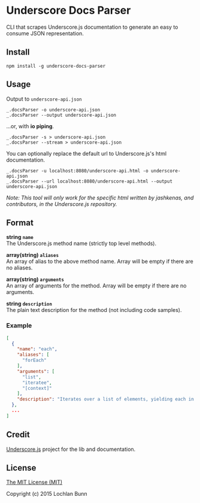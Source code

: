 # Underscore Docs Parser

CLI that scrapes Underscore.js documentation to generate an easy to consume JSON representation.

## Install

```shell
npm install -g underscore-docs-parser
```

## Usage

Output to `underscore-api.json`

```shell
_.docsParser -o underscore-api.json
_.docsParser --output underscore-api.json
```

...or, with **io piping**.
```shell
_.docsParser -s > underscore-api.json
_.docsParser --stream > underscore-api.json
```

You can optionally replace the default url to Underscore.js's html documentation.  
```shell
_.docsParser -u localhost:8080/underscore-api.html -o underscore-api.json
_.docsParser --url localhost:8080/underscore-api.html --output underscore-api.json
```
_Note: This tool will only work for the specific html written by jashkenas, and contributors, in the Underscore.js repository._

## Format

**string `name`**  
The Underscore.js method name (strictly top level methods).

**array(string) `aliases`**  
An array of alias to the above method name. Array will be empty if there are no aliases.

**array(string) `arguments`**  
An array of arguments for the method. Array will be empty if there are no arguments.

**string `description`**  
The plain text description for the method (not including code samples).

### Example

```json
[
  {
    "name": "each",
    "aliases": [
      "forEach"
    ],
    "arguments": [
      "list",
      "iteratee",
      "[context]"
    ],
    "description": "Iterates over a list of elements, yielding each in turn to an iteratee function. The iteratee is bound to the context object, if one is passed. Each invocation of iteratee is called with three arguments:(element, index, list). If list is a JavaScript object, iteratee's arguments will be (value, key, list). Returns the list for chaining."
  },
  ...
]
```

## Credit

[Underscore.js](https://github.com/jashkenas/underscore) project for the lib and documentation.

## License

[The MIT License (MIT)](http://opensource.org/licenses/MIT)

Copyright (c) 2015 Lochlan Bunn
